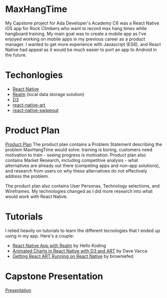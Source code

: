 # MaxHangTime
My Capstone project for Ada Developer's Academy C6 was a React Native iOS app for Rock Climbers who want to record max hang times while hangboard training. My main goal was to create a mobile app as I've enjoyed working on mobile apps in my previous career as a product manager. I wanted to get more experience with Javascript (ES6), and React Native had appeal as it would be much easier to port an app to Android in the future. 

# Techonlogies 
* [React Native](https://facebook.github.io/react-native/) 
* [Realm](https://realm.io/docs/javascript/latest/index.html) (local data storage solution) 
* [D3](https://github.com/d3/) 
* [react-native-art](https://github.com/facebook/react-native/tree/master/Libraries/ART)
* [react-native-swipeout](https://github.com/dancormier/react-native-swipeout)

# Product Plan 
[Product Plan](https://gist.github.com/wordkarin/4427e9ed8ef2643698635147efd2da3c)
The product plan contains a Problem Statement describing the problem MaxHangTime would solve: training is boring, customers need motivation to train - seeing progress is motivation. Product plan also contains Market Research, including competitive analysis - what alternatives are already out there (competing apps and non-app solutions), and research from users on why these alternatives do not effectively address the problem.

The product plan also contains User Personas, Technology selections, and Wireframes. My technologies changed as I did more research into what would work with React Native.

# Tutorials 
I relied heavily on tutorials to learn the different tecnologies that I ended up using in my app. Here's a couple: 
* [React Native App with Realm](https://hellokoding.com/todo-app-with-react-native-realm/) by Hello Koding
* [Animated Charts in React Native with D3 and ART](https://medium.com/the-react-native-log/animated-charts-in-react-native-using-d3-and-art-21cd9ccf6c58) by Dave Vacca 
* [Getting React ART Running on React Native](http://browniefed.com/blog/getting-react-art-running-on-react-native/) by browniefed

# Capstone Presentation 
[Presentation](https://docs.google.com/presentation/d/17-q_0_zyIeWaV5bHBk_OxrcOtsb1ELCitjMBQ5L-5Vw/edit?usp=sharing) 

